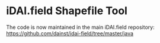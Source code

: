 # iDAI.field Shapefile Tool

The code is now maintained in the main iDAI.field repository: https://github.com/dainst/idai-field/tree/master/java

